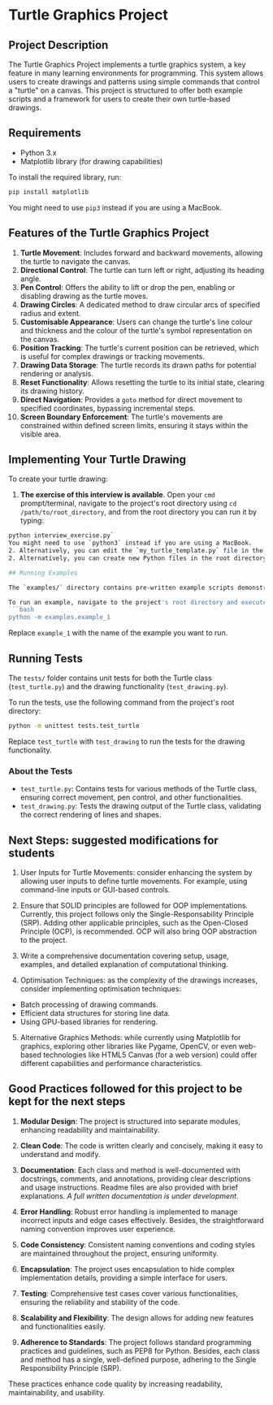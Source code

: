 # Turtle Graphics Project

## Project Description

The Turtle Graphics Project implements a turtle graphics system, a key feature in many learning environments for programming. This system allows users to create drawings and patterns using simple commands that control a "turtle" on a canvas. This project is structured to offer both example scripts and a framework for users to create their own turtle-based drawings.

## Requirements

- Python 3.x
- Matplotlib library (for drawing capabilities)

To install the required library, run:
```bash
pip install matplotlib
```
You might need to use `pip3` instead if you are using a MacBook.

## Features of the Turtle Graphics Project

1. **Turtle Movement**: Includes forward and backward movements, allowing the turtle to navigate the canvas.
2. **Directional Control**: The turtle can turn left or right, adjusting its heading angle.
3. **Pen Control**: Offers the ability to lift or drop the pen, enabling or disabling drawing as the turtle moves.
4. **Drawing Circles**: A dedicated method to draw circular arcs of specified radius and extent.
5. **Customisable Appearance**: Users can change the turtle's line colour and thickness and the colour of the turtle's symbol representation on the canvas.
6. **Position Tracking**: The turtle's current position can be retrieved, which is useful for complex drawings or tracking movements.
7. **Drawing Data Storage**: The turtle records its drawn paths for potential rendering or analysis.
8. **Reset Functionality**: Allows resetting the turtle to its initial state, clearing its drawing history.
9. **Direct Navigation**: Provides a `goto` method for direct movement to specified coordinates, bypassing incremental steps.
10. **Screen Boundary Enforcement**: The turtle's movements are constrained within defined screen limits, ensuring it stays within the visible area.

## Implementing Your Turtle Drawing

To create your turtle drawing:
1. **The exercise of this interview is available**. Open your `cmd` prompt/terminal, navigate to the project's root directory using `cd /path/to/root_directory`, and from the root directory you can run it by typing:
```bash
python interview_exercise.py`
You might need to use `python3` instead if you are using a MacBook.
2. Alternatively, you can edit the `my_turtle_template.py` file in the root directory. This file is set up so you can start coding with the Turtle class immediately. You can run it from the root directory by typing `python my_turtle_template.py`.
2. Alternatively, you can create new Python files in the root directory. Make sure to import the Turtle class from the `turtle_graphics` package.

## Running Examples

The `examples/` directory contains pre-written example scripts demonstrating different capabilities of the Turtle class.

To run an example, navigate to the project's root directory and execute:
```bash
python -m examples.example_1
```
Replace `example_1` with the name of the example you want to run.

## Running Tests

The `tests/` folder contains unit tests for both the Turtle class (`test_turtle.py`) and the drawing functionality (`test_drawing.py`).

To run the tests, use the following command from the project's root directory:
```bash
python -m unittest tests.test_turtle
```
Replace `test_turtle` with `test_drawing` to run the tests for the drawing functionality.

### About the Tests

- `test_turtle.py`: Contains tests for various methods of the Turtle class, ensuring correct movement, pen control, and other functionalities.
- `test_drawing.py`: Tests the drawing output of the Turtle class, validating the correct rendering of lines and shapes.

## Next Steps: suggested modifications for students

1. User Inputs for Turtle Movements: consider enhancing the system by allowing user inputs to define turtle movements. For example, using command-line inputs or GUI-based controls.

2. Ensure that SOLID principles are followed for OOP implementations. Currently, this project follows only the Single-Responsability Principle (SRP). Adding other applicable principles, such as the Open-Closed Principle (OCP), is recommended. OCP will also bring OOP abstraction to the project.

3. Write a comprehensive documentation covering setup, usage, examples, and detailed explanation of computational thinking.

4. Optimisation Techniques: as the complexity of the drawings increases, consider implementing optimisation techniques:
- Batch processing of drawing commands.
- Efficient data structures for storing line data.
- Using GPU-based libraries for rendering.

5. Alternative Graphics Methods: while currently using Matplotlib for graphics, exploring other libraries like Pygame, OpenCV, or even web-based technologies like HTML5 Canvas (for a web version) could offer different capabilities and performance characteristics.

## Good Practices followed for this project to be kept for the next steps

1. **Modular Design**: The project is structured into separate modules, enhancing readability and maintainability.

2. **Clean Code**: The code is written clearly and concisely, making it easy to understand and modify.

3. **Documentation**: Each class and method is well-documented with docstrings, comments, and annotations, providing clear descriptions and usage instructions. Readme files are also provided with brief explanations. *A full written documentation is under development*.

4. **Error Handling**: Robust error handling is implemented to manage incorrect inputs and edge cases effectively. Besides, the straightforward naming convention improves user experience.

5. **Code Consistency**: Consistent naming conventions and coding styles are maintained throughout the project, ensuring uniformity.

6. **Encapsulation**: The project uses encapsulation to hide complex implementation details, providing a simple interface for users.

7. **Testing**: Comprehensive test cases cover various functionalities, ensuring the reliability and stability of the code.

8. **Scalability and Flexibility**: The design allows for adding new features and functionalities easily.

9. **Adherence to Standards**: The project follows standard programming practices and guidelines, such as PEP8 for Python. Besides, each class and method has a single, well-defined purpose, adhering to the Single Responsibility Principle (SRP).

These practices enhance code quality by increasing readability, maintainability, and usability.

